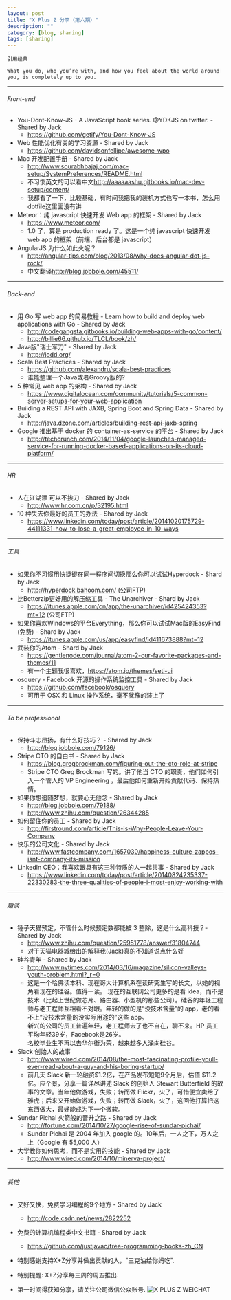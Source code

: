 ```yaml
---
layout: post
title: "X Plus Z 分享（第六期）"
description: ""
category: [blog, sharing]
tags: [sharing]
---
```


`引用经典`

`What you do, who you’re with, and how you feel about the world around you, is completely up to you.`

----

###### Front-end

* You-Dont-Know-JS - A JavaScript book series. @YDKJS on twitter. - Shared by Jack
    * <https://github.com/getify/You-Dont-Know-JS>
* Web 性能优化有关的学习资源  - Shared by Jack
    * <https://github.com/davidsonfellipe/awesome-wpo>
* Mac 开发配置手册 - Shared by Jack
    * <http://www.sourabhbajaj.com/mac-setup/SystemPreferences/README.html>
    * 不习惯英文的可以看中文<http://aaaaaashu.gitbooks.io/mac-dev-setup/content/>
    * 我都看了一下，比较基础，有时间我把我的装机方式也写一本书，怎么用dotfile这里面没有讲
* Meteor：纯 javascript 快速开发 Web app 的框架 - Shared by Jack
    * <https://www.meteor.com/>
    * 1.0 了，算是 production ready 了。这是一个纯 javascript 快速开发 web app 的框架（前端、后台都是 javascript）
* AngularJS 为什么如此火呢？
    * <http://angular-tips.com/blog/2013/08/why-does-angular-dot-js-rock/>
    * 中文翻译<http://blog.jobbole.com/45511/>

----

###### Back-end
* 用 Go 写 web app 的简易教程 - Learn how to build and deploy web applications with Go - Shared by Jack
    * <http://codegangsta.gitbooks.io/building-web-apps-with-go/content/>
    * <http://billie66.github.io/TLCL/book/zh/>
* Java版"瑞士军刀" - Shared by Jack
    * <http://jodd.org/>
* Scala Best Practices - Shared by Jack
    * <https://github.com/alexandru/scala-best-practices>
    * 谁能整理一个Java或者Groovy版的?
* 5 种常见 web app 的架构 - Shared by Jack
    * <https://www.digitalocean.com/community/tutorials/5-common-server-setups-for-your-web-application>
* Building a REST API with JAXB, Spring Boot and Spring Data - Shared by Jack
    * <http://java.dzone.com/articles/building-rest-api-jaxb-spring>
* Google 推出基于 docker 的 container-as-service 的平台 - Shared by Jack
    * <http://techcrunch.com/2014/11/04/google-launches-managed-service-for-running-docker-based-applications-on-its-cloud-platform/>

----

###### HR
* 人在江湖漂 可以不挨刀 - Shared by Jack
    * <http://www.hr.com.cn/p/32195.html>
* 10 种失去你最好的员工的办法 - Shared by Jack
    * <https://www.linkedin.com/today/post/article/20141020175729-44111331-how-to-lose-a-great-employee-in-10-ways>

----

###### 工具
* 如果你不习惯用快捷键在同一程序间切换那么你可以试试Hyperdock  - Shard by Jack
    * <http://hyperdock.bahoom.com/> (公司FTP)
* 比Betterzip更好用的解压缩工具 - The Unarchiver  - Shard by Jack
    * <https://itunes.apple.com/cn/app/the-unarchiver/id425424353?mt=12> (公司FTP)
* 如果你喜欢Windows的平台Everything，那么你可以试试Mac版的EasyFind (免费)  - Shard by Jack
    * <https://itunes.apple.com/us/app/easyfind/id411673888?mt=12>
* 武装你的Atom  - Shard by Jack
    * <https://gentlenode.com/journal/atom-2-our-favorite-packages-and-themes/11>
    * 有一个主题我很喜欢，<https://atom.io/themes/seti-ui>
* osquery - Facebook 开源的操作系统监控工具 - Shared by Jack
    * <https://github.com/facebook/osquery>
    * 可用于 OSX 和 Linux 操作系统，毫不犹豫的装上了

----

###### To be professional
* 保持斗志昂扬，有什么好技巧？ - Shared by Jack
    * <http://blog.jobbole.com/79126/>
* Stripe CTO 的自白书 - Shared by Jack
    * <https://blog.gregbrockman.com/figuring-out-the-cto-role-at-stripe>
    * Stripe CTO Greg Brockman 写的。讲了他当 CTO 的职责，他们如何引入一个管人的 VP Engineering ，最后他如何重新开始贡献代码、保持热情。
* 如果你想追随梦想，就要心无他念 - Shared by Jack
    * <http://blog.jobbole.com/79188/>
    * <http://www.zhihu.com/question/26344285>
* 如何留住你的员工 - Shared by Jack
    * <http://firstround.com/article/This-is-Why-People-Leave-Your-Company>
* 快乐的公司文化 - Shared by Jack
    * <http://www.fastcompany.com/1657030/happiness-culture-zappos-isnt-company-its-mission>
* LinkedIn CEO：我喜欢跟具有这三种特质的人一起共事 - Shared by Jack
    * <https://www.linkedin.com/today/post/article/20140824235337-22330283-the-three-qualities-of-people-i-most-enjoy-working-with>

----

###### 趣谈
* 锤子天猫预定，不管什么时候预定数都能被 3 整除，这是什么高科技？- Shared by Jack
    * <http://www.zhihu.com/question/25951778/answer/31804744>
    * 对于天猫电器城给出的解释我(Jack)真的不知道说点什么好
* 硅谷青年 - Shared by Jack
    * <http://www.nytimes.com/2014/03/16/magazine/silicon-valleys-youth-problem.html?_r=0>
    *  这是一个哈佛读本科、现在哥大计算机系在读研究生写的长文，以她的视角看现在的硅谷。值得一读。
    现在的互联网公司更多的是看 idea，而不是技术（比起上世纪做芯片、路由器、小型机的那些公司）。硅谷的年轻工程师与老工程师互相看不对眼。年轻的做的是“没技术含量”的 app，老的看不上“没技术含量的没实际用途的”这些 app。<br />新兴的公司的员工普遍年轻，老工程师去了也不自在，聊不来。HP 员工平均年轻39岁，Facebook是26岁。<br />名校毕业生不再以去华尔街为荣，越来越多人涌向硅谷。
* Slack 创始人的故事
    * <http://www.wired.com/2014/08/the-most-fascinating-profile-youll-ever-read-about-a-guy-and-his-boring-startup/>
    * 前几天 Slack 新一轮融资$1.2亿，在产品发布短短9个月后，估值 $11.2亿。应个景，分享一篇详尽讲述 Slack 的创始人 Stewart Butterfield 的故事的文章。当年他做游戏，失败；转而做 Flickr，火了，可惜便宜卖给了雅虎；后来又开始做游戏，失败；转而做 Slack，火了，这回他打算把这东西做大，最好能成为下一个微软。
* Sundar Pichai 火箭般的晋升之路 - Shared by Jack
    * <http://fortune.com/2014/10/27/google-rise-of-sundar-pichai/>
    * Sundar Pichai 是 2004 年加入 google 的。10年后，一人之下，万人之上（Google 有 55,000 人）
* 大学教你如何思考，而不是实用的技能 - Shared by Jack
    * <http://www.wired.com/2014/10/minerva-project/>

----

###### 其他
* 又好又快，免费学习编程的9个地方 - Shared by Jack
    * <http://code.csdn.net/news/2822252>
* 免费的计算机编程类中文书籍 - Shared by Jack
    * <https://github.com/justjavac/free-programming-books-zh_CN>

* 特别感谢支持X+Z分享并做出贡献的人，"三克油给你妈吃".

* 特别提醒: X+Z分享每三周的周五推出.

* 第一时间得获知分享，请关注公司微信公众账号.
![X PLUS Z WEICHAT](https://s3-us-west-1.amazonaws.com/xplusz.com/x%2Bz_weichat.png)
